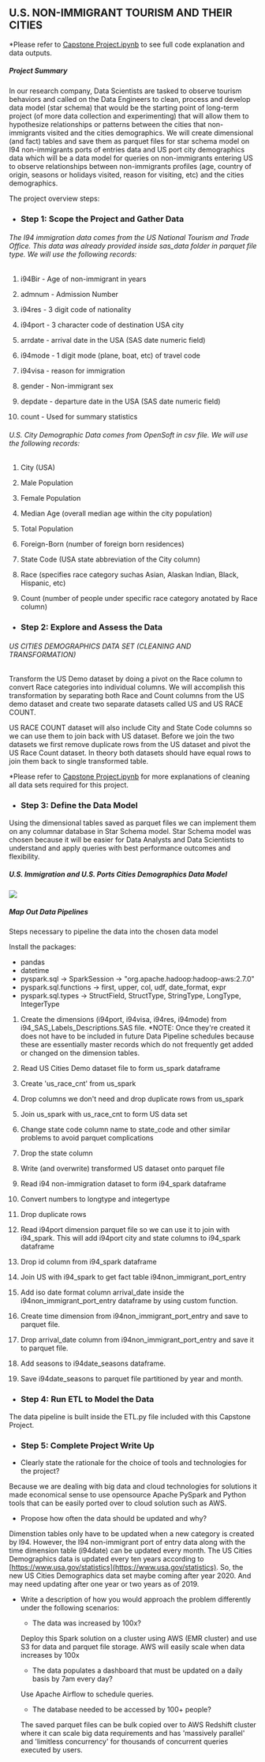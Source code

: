 ## U.S. NON-IMMIGRANT TOURISM AND THEIR CITIES 
*Please refer to [Capstone Project.ipynb](https://github.com/paulXLV/UdacityDataEngineeringCapstone/blob/master/Capstone%20Project.ipynb) to see full code explanation and data outputs.

##### Project Summary 

In our research company, Data Scientists are tasked to observe tourism behaviors and called on the Data Engineers to clean, process and develop data model (star schema) that would be the starting point of long-term project (of more data collection and experimenting) that will allow them to hypothesize relationships or patterns between the cities that non-immigrants visited and the cities demographics. 
We will create dimensional (and fact) tables and save them as parquet files for star schema model on I94 non-immigrants ports of entries data and US port city demographics data which will be a data model for queries on non-immigrants entering US to observe relationships between non-immigrants profiles (age, country of origin, seasons or holidays visited, reason for visiting, etc) and the cities demographics.

The project overview steps:

- ### Step 1: Scope the Project and Gather Data
###### The I94 immigration data comes from the US National Tourism and Trade Office. This data was already provided inside sas_data folder in parquet file type. We will use the following records:

1) i94Bir - Age of non-immigrant in years

2) admnum - Admission Number

3) i94res - 3 digit code of nationality

4) i94port - 3 character code of destination USA city

5) arrdate - arrival date in the USA (SAS date numeric field)

6) i94mode - 1 digit mode (plane, boat, etc) of travel code

7) i94visa - reason for immigration

8) gender - Non-immigrant sex

9) depdate - departure date in the USA (SAS date numeric field)

10) count - Used for summary statistics

###### U.S. City Demographic Data comes from OpenSoft in csv file. We will use the following records:

1) City (USA)

2) Male Population

3) Female Population

4) Median Age (overall median age within the city population)

5) Total Population

6) Foreign-Born (number of foreign born residences)

7) State Code (USA state abbreviation of the City column)

8) Race (specifies race category suchas Asian, Alaskan Indian, Black, Hispanic, etc)

9) Count (number of people under specific race category anotated by Race column)
- ### Step 2: Explore and Assess the Data
###### US CITIES DEMOGRAPHICS DATA SET (CLEANING AND TRANSFORMATION) 
Transform the US Demo dataset by doing a pivot on the Race column to convert Race categories into individual columns.
We will accomplish this transformation by separating both Race and Count columns from the US demo dataset and create two separate datasets called US and US RACE COUNT.

US RACE COUNT dataset will also include City and State Code columns so we can use them to join back with US dataset. Before we join the two datasets we first remove duplicate rows from the US dataset and pivot the US Race Count dataset. In theory both datasets should have equal rows to join them back to single transformed table.

*Please refer to [Capstone Project.ipynb](https://github.com/paulXLV/UdacityDataEngineeringCapstone/blob/master/Capstone%20Project.ipynb) for more explanations of cleaning all data sets required for this project.
 
- ### Step 3: Define the Data Model
Using the dimensional tables saved as parquet files we can implement them on any columnar database in Star Schema model.
Star Schema model was chosen because it will be easier for Data Analysts and Data Scientists
to understand and apply queries with best performance outcomes and flexibility.

##### U.S. Immigration and U.S. Ports Cities Demographics Data Model
![](/i94star_schema2.png)
##### Map Out Data Pipelines
Steps necessary to pipeline the data into the chosen data model

Install the packages:

- pandas
- datetime
- pyspark.sql -&gt; SparkSession -&gt; "org.apache.hadoop:hadoop-aws:2.7.0"
- pyspark.sql.functions -&gt; first, upper, col, udf, date_format, expr
- pyspark.sql.types -&gt; StructField, StructType, StringType, LongType, IntegerType

1. Create the dimensions (i94port, i94visa, i94res, i94mode) from i94_SAS_Labels_Descriptions.SAS file.
*NOTE: Once they're created it does not have to be included in future Data Pipeline schedules because these are essentially master records which do not frequently get added or changed on the dimension tables.

2. Read US Cities Demo dataset file to form us_spark dataframe 
3. Create 'us_race_cnt' from us_spark 
4. Drop columns we don't need and drop duplicate rows from us_spark 
5. Join us_spark with us_race_cnt to form US data set 
6. Change state code column name to state_code and other similar problems to avoid parquet complications 
7. Drop the state column 
8. Write (and overwrite) transformed US dataset onto parquet file 
9. Read i94 non-immigration dataset to form i94_spark dataframe 
10. Convert numbers to longtype and integertype 
11. Drop duplicate rows 
12. Read i94port dimension parquet file so we can use it to join with i94_spark. This will add i94port city and state columns to i94_spark dataframe 
13. Drop id column from i94_spark dataframe 
14. Join US with i94_spark to get fact table i94non_immigrant_port_entry 
15. Add iso date format column arrival_date inside the i94non_immigrant_port_entry dataframe by using custom function. 
16. Create time dimension from i94non_immigrant_port_entry and save to parquet file. 
17. Drop arrival_date column from i94non_immigrant_port_entry and save it to parquet file. 
18. Add seasons to i94date_seasons dataframe. 
19. Save i94date_seasons to parquet file partitioned by year and month.

- ### Step 4: Run ETL to Model the Data
The data pipeline is built inside the ETL.py file included with this Capstone Project.

- ### Step 5: Complete Project Write Up
- Clearly state the rationale for the choice of tools and technologies for the project?

Because we are dealing with big data and cloud technologies for solutions it made economical sense to use opensource Apache PySpark and Python tools that can be easily ported over to cloud solution such as AWS.  
- Propose how often the data should be updated and why?

Dimenstion tables only have to be updated when a new category is created by I94. However, the I94 non-immigrant port of entry data along with the time dimension table (i94date) can be updated every month. The US Cities Demographics data is updated every ten years according to [https://www.usa.gov/statistics](https://www.usa.gov/statistics). So, the new US Cities Demographics data set maybe coming after year 2020. And may need updating after one year or two years as of 2019.  
- Write a description of how you would approach the problem differently under the following scenarios:
    - The data was increased by 100x?
    
    Deploy this Spark solution on a cluster using AWS (EMR cluster) and use S3 for data and parquet file storage. AWS will easily scale when data increases by 100x  
    - The data populates a dashboard that must be updated on a daily basis by 7am every day?
    
    Use Apache Airflow to schedule queries.  
    - The database needed to be accessed by 100+ people?
    
    The saved parquet files can be bulk copied over to AWS Redshift cluster where it can scale big data requirements and has 'massively parallel' and 'limitless concurrency' for thousands of concurrent queries executed by users.
